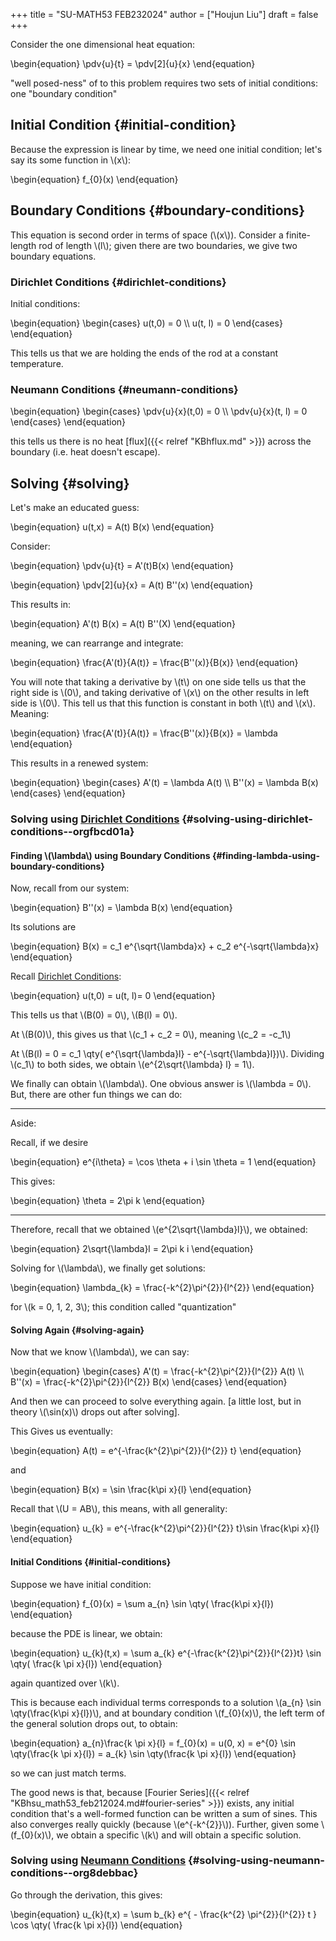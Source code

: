 +++
title = "SU-MATH53 FEB232024"
author = ["Houjun Liu"]
draft = false
+++

Consider the one dimensional heat equation:

\begin{equation}
\pdv{u}{t} = \pdv[2]{u}{x}
\end{equation}

"well posed-ness" of to this problem requires two sets of initial conditions: one "boundary condition"


## Initial Condition {#initial-condition}

Because the expression is linear by time, we need one initial condition; let's say its some function in \\(x\\):

\begin{equation}
f\_{0}(x)
\end{equation}


## Boundary Conditions {#boundary-conditions}

This equation is second order in terms of space (\\(x\\)). Consider a finite-length rod of length \\(l\\); given there are two boundaries, we give two boundary equations.


### Dirichlet Conditions {#dirichlet-conditions}

Initial conditions:

\begin{equation}
\begin{cases}
u(t,0) = 0  \\\\
u(t, l) = 0
\end{cases}
\end{equation}

This tells us that we are holding the ends of the rod at a constant temperature.


### Neumann Conditions {#neumann-conditions}

\begin{equation}
\begin{cases}
\pdv{u}{x}(t,0) = 0  \\\\
\pdv{u}{x}(t, l) = 0
\end{cases}
\end{equation}

this tells us there is no heat [flux]({{< relref "KBhflux.md" >}}) across the boundary (i.e. heat doesn't escape).


## Solving {#solving}

Let's make an educated guess:

\begin{equation}
u(t,x) = A(t) B(x)
\end{equation}

Consider:

\begin{equation}
\pdv{u}{t} = A'(t)B(x)
\end{equation}

\begin{equation}
\pdv[2]{u}{x} = A(t) B''(x)
\end{equation}

This results in:

\begin{equation}
A'(t) B(x) = A(t) B''(X)
\end{equation}

meaning, we can rearrange and integrate:

\begin{equation}
\frac{A'(t)}{A(t)} = \frac{B''(x)}{B(x)}
\end{equation}

You will note that taking a derivative by \\(t\\) on one side tells us that the right side is \\(0\\), and taking derivative of \\(x\\) on the other results in left side is \\(0\\). This tell us that this function is constant in both \\(t\\) and \\(x\\). Meaning:

\begin{equation}
\frac{A'(t)}{A(t)} = \frac{B''(x)}{B(x)} = \lambda
\end{equation}

This results in a renewed system:

\begin{equation}
\begin{cases}
A'(t) = \lambda A(t) \\\\
B''(x) = \lambda B(x)
\end{cases}
\end{equation}


### Solving using [Dirichlet Conditions](#dirichlet-conditions) {#solving-using-dirichlet-conditions--orgfbcd01a}


#### Finding \\(\lambda\\) using Boundary Conditions {#finding-lambda-using-boundary-conditions}

Now, recall from our system:

\begin{equation}
B''(x) = \lambda B(x)
\end{equation}

Its solutions are

\begin{equation}
B(x) = c\_1 e^{\sqrt{\lambda}x} + c\_2 e^{-\sqrt{\lambda}x}
\end{equation}

Recall [Dirichlet Conditions](#dirichlet-conditions):

\begin{equation}
u(t,0) = u(t, l)= 0
\end{equation}

This tells us that \\(B(0) = 0\\), \\(B(l) = 0\\).

At \\(B(0)\\), this gives us that \\(c\_1 + c\_2 = 0\\), meaning \\(c\_2 = -c\_1\\)

At \\(B(l) = 0  = c\_1 \qty( e^{\sqrt{\lambda}l} - e^{-\sqrt{\lambda}l})\\). Dividing \\(c\_1\\) to both sides, we obtain \\(e^{2\sqrt{\lambda} l} = 1\\).

We finally can obtain \\(\lambda\\). One obvious answer is \\(\lambda = 0\\). But, there are other fun things we can do:

---

Aside:

Recall, if we desire

\begin{equation}
e^{i\theta} = \cos \theta + i \sin  \theta  = 1
\end{equation}

This gives:

\begin{equation}
\theta = 2\pi k
\end{equation}

---

Therefore, recall that we obtained \\(e^{2\sqrt{\lambda}l}\\), we obtained:

\begin{equation}
2\sqrt{\lambda}l = 2\pi k i
\end{equation}

Solving for \\(\lambda\\), we finally get solutions:

\begin{equation}
\lambda\_{k} = \frac{-k^{2}\pi^{2}}{l^{2}}
\end{equation}

for \\(k = 0, 1, 2, 3\\); this condition called "quantization"


#### Solving Again {#solving-again}

Now that we know \\(\lambda\\), we can say:

\begin{equation}
\begin{cases}
A'(t) = \frac{-k^{2}\pi^{2}}{l^{2}} A(t) \\\\
B''(x) = \frac{-k^{2}\pi^{2}}{l^{2}} B(x)
\end{cases}
\end{equation}

And then we can proceed to solve everything again. [a little lost, but in theory \\(\sin(x)\\) drops out after solving].

This Gives us eventually:

\begin{equation}
A(t) = e^{-\frac{k^{2}\pi^{2}}{l^{2}} t}
\end{equation}

and

\begin{equation}
B(x) = \sin \frac{k\pi x}{l}
\end{equation}

Recall that \\(U = AB\\), this means, with all generality:

\begin{equation}
u\_{k} = e^{-\frac{k^{2}\pi^{2}}{l^{2}} t}\sin \frac{k\pi x}{l}
\end{equation}


#### Initial Conditions {#initial-conditions}

Suppose we have initial condition:

\begin{equation}
f\_{0}(x) = \sum a\_{n} \sin  \qty( \frac{k\pi x}{l})
\end{equation}

because the PDE is linear, we obtain:

\begin{equation}
u\_{k}(t,x) = \sum a\_{k} e^{-\frac{k^{2}\pi^{2}}{l^{2}}t} \sin \qty( \frac{k \pi x}{l})
\end{equation}

again quantized over \\(k\\).

This is because each individual terms corresponds to a solution \\(a\_{n} \sin  \qty(\frac{k\pi x}{l})\\), and at boundary condition \\(f\_{0}(x)\\), the left term of the general solution drops out, to obtain:

\begin{equation}
a\_{n}\frac{k \pi x}{l} = f\_{0}(x) = u(0, x) = e^{0} \sin \qty(\frac{k \pi x}{l})  = a\_{k} \sin \qty(\frac{k \pi x}{l})
\end{equation}

so we can just match terms.

The good news is that, because [Fourier Series]({{< relref "KBhsu_math53_feb212024.md#fourier-series" >}}) exists, any initial condition that's a well-formed function can be written a sum of sines. This also converges really quickly (because \\(e^{-k^{2}}\\)). Further, given some \\(f\_{0}(x)\\), we obtain a specific \\(k\\) and will obtain a specific solution.


### Solving using [Neumann Conditions](#neumann-conditions) {#solving-using-neumann-conditions--org8debbac}

Go through the derivation, this gives:

\begin{equation}
u\_{k}(t,x) =  \sum b\_{k} e^{ - \frac{k^{2} \pi^{2}}{l^{2}} t } \cos \qty( \frac{k \pi x}{l})
\end{equation}
